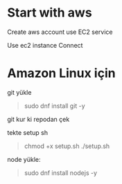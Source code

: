 # Start with aws

Create aws account 
use EC2 service

Use ec2 instance Connect 


# Amazon Linux için

git yükle 
>sudo dnf install git -y

git kur ki repodan çek

tekte setup sh
>chmod +x setup.sh
>./setup.sh


node yükle:
> sudo dnf install nodejs -y

